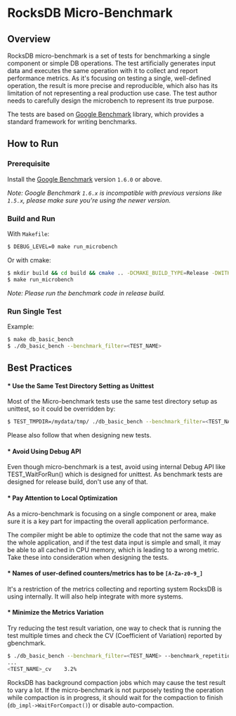 # RocksDB Micro-Benchmark

## Overview

RocksDB micro-benchmark is a set of tests for benchmarking a single component or simple DB operations. The test artificially generates input data and executes the same operation with it to collect and report performance metrics. As it's focusing on testing a single, well-defined operation, the result is more precise and reproducible, which also has its limitation of not representing a real production use case. The test author needs to carefully design the microbench to represent its true purpose.

The tests are based on [Google Benchmark](HTTPS://GitHub.Com/google/benchmark) library, which provides a standard framework for writing benchmarks.

## How to Run
### Prerequisite
Install the [Google Benchmark](HTTPS://GitHub.Com/google/benchmark) version `1.6.0` or above.

*Note: Google Benchmark `1.6.x` is incompatible with previous versions like `1.5.x`, please make sure you're using the newer version.*

### Build and Run
With `Makefile`:
```bash
$ DEBUG_LEVEL=0 make run_microbench
```
Or with cmake:
```bash
$ mkdir build && cd build && cmake .. -DCMAKE_BUILD_TYPE=Release -DWITH_BENCHMARK
$ make run_microbench
```

*Note: Please run the benchmark code in release build.*
### Run Single Test
Example:
```bash
$ make db_basic_bench
$ ./db_basic_bench --benchmark_filter=<TEST_NAME>
```

## Best Practices
#### * Use the Same Test Directory Setting as Unittest
Most of the Micro-benchmark tests use the same test directory setup as unittest, so it could be overridden by:
```bash
$ TEST_TMPDIR=/mydata/tmp/ ./db_basic_bench --benchmark_filter=<TEST_NAME>
```
Please also follow that when designing new tests.

#### * Avoid Using Debug API
Even though micro-benchmark is a test, avoid using internal Debug API like TEST_WaitForRun() which is designed for unittest. As benchmark tests are designed for release build, don't use any of that.

#### * Pay Attention to Local Optimization
As a micro-benchmark is focusing on a single component or area, make sure it is a key part for impacting the overall application performance.

The compiler might be able to optimize the code that not the same way as the whole application, and if the test data input is simple and small, it may be able to all cached in CPU memory, which is leading to a wrong metric. Take these into consideration when designing the tests.

#### * Names of user-defined counters/metrics has to be `[A-Za-z0-9_]`
It's a restriction of the metrics collecting and reporting system RocksDB is using internally. It will also help integrate with more systems.

#### * Minimize the Metrics Variation
Try reducing the test result variation, one way to check that is running the test multiple times and check the CV (Coefficient of Variation) reported by gbenchmark.
```bash
$ ./db_basic_bench --benchmark_filter=<TEST_NAME> --benchmark_repetitions=10
...
<TEST_NAME>_cv    3.2%
```
RocksDB has background compaction jobs which may cause the test result to vary a lot. If the micro-benchmark is not purposely testing the operation while compaction is in progress, it should wait for the compaction to finish (`db_impl->WaitForCompact()`) or disable auto-compaction.
